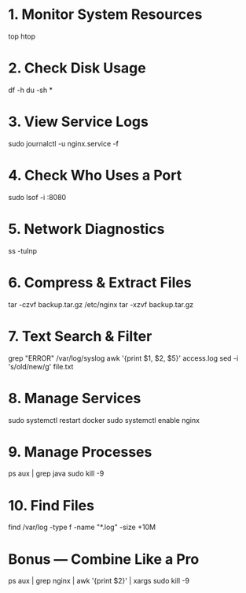 # 1. Monitor System Resources
top
htop

# 2. Check Disk Usage
df -h
du -sh *

# 3. View Service Logs
sudo journalctl -u nginx.service -f

# 4. Check Who Uses a Port
sudo lsof -i :8080

# 5. Network Diagnostics
ss -tulnp

# 6. Compress & Extract Files
tar -czvf backup.tar.gz /etc/nginx
tar -xzvf backup.tar.gz

# 7. Text Search & Filter
grep "ERROR" /var/log/syslog
awk '{print $1, $2, $5}' access.log
sed -i 's/old/new/g' file.txt

# 8. Manage Services
sudo systemctl restart docker
sudo systemctl enable nginx

# 9. Manage Processes
ps aux | grep java
sudo kill -9 <PID>

# 10. Find Files
find /var/log -type f -name "*.log" -size +10M

# Bonus — Combine Like a Pro
ps aux | grep nginx | awk '{print $2}' | xargs sudo kill -9

